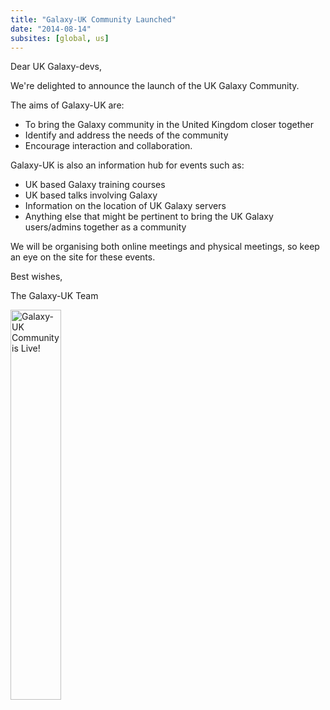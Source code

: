 ```yaml
---
title: "Galaxy-UK Community Launched"
date: "2014-08-14"
subsites: [global, us]
---
```

Dear UK Galaxy-devs,

We're delighted to announce the launch of the UK Galaxy Community.

The aims of Galaxy-UK are:

* To bring the Galaxy community in the United Kingdom closer together
* Identify and address the needs of the community
* Encourage interaction and collaboration.

Galaxy-UK is also an information hub for events such as:

* UK based Galaxy training courses
* UK based talks involving Galaxy
* Information on the location of UK Galaxy servers
* Anything else that might be pertinent to bring the UK Galaxy users/admins together as a community

We will be organising both online meetings and physical meetings, so keep an eye on the site for these events.

Best wishes,

The Galaxy-UK Team

<div class='center'> <img src="/news/galaxy-uk-launched/GCUKisLive.png" alt="Galaxy-UK Community is Live!" width="40%" /> </div>
